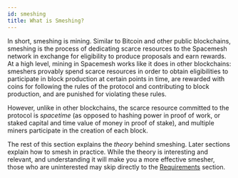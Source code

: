 ```yaml
---
id: smeshing
title: What is Smeshing?
---
```


In short, smeshing is mining. Similar to Bitcoin and other public blockchains, smeshing is the process of dedicating scarce resources to the Spacemesh network in exchange for eligibility to produce proposals and earn rewards. At a high level, mining in Spacemesh works like it does in other blockchains: smeshers provably spend scarce resources in order to obtain eligibilities to participate in block production at certain points in time, are rewarded with coins for following the rules of the protocol and contributing to block production, and are punished for violating these rules.

However, unlike in other blockchains, the scarce resource committed to the protocol is _spacetime_ (as opposed to hashing power in proof of work, or staked capital and time value of money in proof of stake), and multiple miners participate in the creation of each block.

The rest of this section explains the _theory_ behind smeshing. Later sections explain how to smesh in practice. While the theory is interesting and relevant, and understanding it will make you a more effective smesher, those who are uninterested may skip directly to the [Requirements](#requirements) section.
